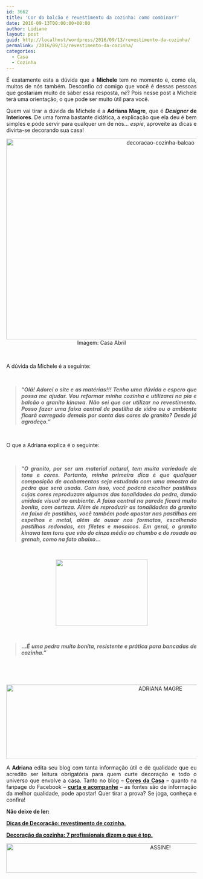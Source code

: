 ```yaml
---
id: 3662
title: 'Cor do balcão e revestimento da cozinha: como combinar?'
date: 2016-09-13T00:00:00+00:00
author: Lidiane
layout: post
guid: http://localhost/wordpress/2016/09/13/revestimento-da-cozinha/
permalink: /2016/09/13/revestimento-da-cozinha/
categories:
  - Casa
  - Cozinha
---
```

<p style="text-align: justify;">
  É exatamente esta a dúvida que a <strong>Michele</strong> tem no momento e, como ela, muitos de nós também. Desconfio <em>cá</em> comigo que você é dessas pessoas que gostariam muito de saber essa resposta, <em>né</em>? Pois nesse post a Michele terá uma orientação, o que pode ser muito útil para você.
</p>

<p style="text-align: justify;" align="justify">
  Quem vai tirar a dúvida da Michele é a <strong>Adriana Magre</strong>, que é <strong><em>Designer</em> de Interiores</strong>. De uma forma bastante didática, a explicação que ela deu é bem simples e pode servir para qualquer um de nós… <em>espie</em>, aproveite as dicas e divirta-se decorando sua casa!
</p>

<!--more-->

<p align="center">
  <a href="http://www.decoracaodacasa.com/balcao-revestimento-cozinha/mulher-pensando/" rel="attachment wp-att-1642"><img class="alignnone size-full wp-image-12919" src="http://www.trololodemulher.com.br/blog/wp-content/uploads/2016/09/DECORACAO-COZINHA-BALCAO.jpg" alt="decoracao-cozinha-balcao" width="800" height="531" /></a><br /> Imagem: Casa Abril
</p>

&nbsp;

<p align="justify">
  A dúvida da Michele é a seguinte:
</p>

&nbsp;

> <p align="justify">
>   <strong>“<em>Olá! Adorei o site e as matérias!!! Tenho uma dúvida e espero que possa me ajudar. Vou reformar minha cozinha e utilizarei na pia e balcão o granito kinawa. Não sei que cor utilizar no revestimento. Posso fazer uma faixa central de pastilha de vidro ou o ambiente ficará carregado demais por conta das cores do granito? Desde já agradeço.”</em></strong>
> </p>

&nbsp;

O que a Adriana explica é o seguinte:

&nbsp;

> <p align="justify">
>   <strong>“<em>O granito, por ser um material natural, tem muita variedade de tons e cores. </em><em>Portanto, minha primeira dica é que qualquer composição de acabamentos seja estudada com uma amostra da pedra que será usada. Com isso, você poderá escolher pastilhas cujas cores reproduzam algumas das tonalidades da pedra, dando unidade visual ao ambiente. </em><em>A faixa central na parede ficará muito bonita, com certeza. Além de reproduzir as tonalidades do granito na faixa de pastilhas, você também pode apostar nas pastilhas em espelhos e metal, além de ousar nos formatos, escolhendo pastilhas redondas, em filetes e mosaicos. </em><em>Em geral, o granito kinawa tem tons que vão do cinza médio ao chumbo e do rosado ao grenah, como na foto abaixo…</em></strong>
> </p>

&nbsp;

<p align="center">
  <a href="http://www.decoracaodacasa.com/balcao-revestimento-cozinha/decoracao-cozinha-balcao-granito-kinawa/" rel="attachment wp-att-1646"><img class="alignnone size-full wp-image-1646" title="DECORACAO-COZINHA-BALCAO-GRANITO-KINAWA" src="http://www.decoracaodacasa.com/blog/wp-content/uploads/2012/08/DECORACAO-COZINHA-BALCAO-GRANITO-KINAWA.jpg" alt="" width="243" height="176" /></a>
</p>

&nbsp;

> <p align="justify">
>   <strong>…<em>É uma pedra muito bonita, resistente e prática para bancadas de cozinha.”</em></strong>
> </p>

&nbsp;

&nbsp;

<p align="center">
  <img class="alignnone size-full wp-image-12866" src="http://www.trololodemulher.com.br/blog/wp-content/uploads/2016/08/ADRIANA-MAGRE.jpg" alt="ADRIANA MAGRE" width="800" height="197" />
</p>

<p align="justify">
  A <strong>Adriana</strong> edita seu blog com tanta informação útil e de qualidade que eu acredito ser leitura obrigatória para quem curte decoração e todo o universo que envolve a casa. Tanto no blog – <strong><a href="http://www.coresdacasa.com.br/" target="_blank">Cores da Casa</a></strong> – quanto na fanpage do Facebook – <strong><a href="https://www.facebook.com/coresdacasa" target="_blank">curta e acompanhe</a></strong> – as fontes são de informação da melhor qualidade, pode apostar! Quer tirar a prova? Se joga, conheça e confira!
</p>

<p align="justify">
  <strong>Não deixe de ler:</strong>
</p>

<p align="justify">
  <strong><a href="http://www.bichafemea.com/2009/07/23/decoracao-revestimento-cozinha/" target="_blank">Dicas de Decoração: revestimento de cozinha.</a></strong>
</p>

<p align="justify">
  <strong><a href="http://www.decoracaodacasa.com/decoracao-da-cozinha-2/" target="_blank">Decoração da cozinha: 7 profissionais dizem o que é top.</a></strong>
</p>

<p align="center">
  <a href="http://feedburner.google.com/fb/a/mailverify?uri=blogBichaFemea&loc=en_US" target="_blank"><img class="alignnone size-full wp-image-10439" src="http://www.trololodemulher.com.br/blog/wp-content/uploads/2014/09/ASSINE.png" alt="ASSINE!" width="800" height="78" /></a>
</p>